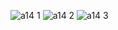 ![a14 1](https://github.com/fakhruddin07/assignment_14/assets/76893206/cba7ed8d-d560-4413-bd52-097785514c5d)
![a14 2](https://github.com/fakhruddin07/assignment_14/assets/76893206/d6c21f29-95b7-4b16-b2a9-3ad9467adddb)
![a14 3](https://github.com/fakhruddin07/assignment_14/assets/76893206/e860678c-3022-4438-92dd-39f6fdb2c961)
